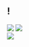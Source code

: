 <h2>!</h2>
<img src="https://discord.c99.nl/widget/theme-3/765310930124013580.png" />
<a href="https://github.com/willianx06">
  <img src="https://github-readme-stats.vercel.app/api?username=willianx06&show_icons=true&theme=chartreuse-dark" /><br>
  <img src="https://github-readme-stats.vercel.app/api/top-langs/?username=willianx06&layout=compact&langs_count=16&theme=chartreuse-dark" />
</a>
